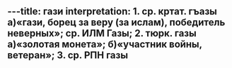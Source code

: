 ---title: гази
interpretation: 1. ср. кртат. гъазы а)«гази, борец за веру (за ислам), победитель неверных»; ср. ИЛМ Газы; 2. тюрк. газы а)«золотая монета»; б)«участник войны, ветеран»; 3. ср. РПН газы
---
